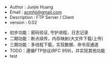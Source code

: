 * Author         : Junjie Huang
* Email          : acmhjj@gmail.com
* Description    : FTP Server / Client
* version        : 0.02
- 初步功能：密码验证, 守护进程，日志记录
- 二期功能：断点续传，内存映射(大文件下载/上传)
- 三期功能：多线程下载，实现数据、命令双通道
- TODO：遵循FTP协议(RFC 959)，并实现其他功能
- test
